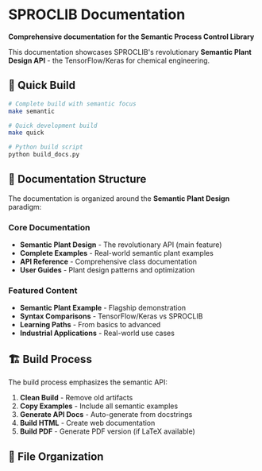 # SPROCLIB Documentation

**Comprehensive documentation for the Semantic Process Control Library**

This documentation showcases SPROCLIB's revolutionary **Semantic Plant Design API** - the TensorFlow/Keras for chemical engineering.

## 🚀 Quick Build

```bash
# Complete build with semantic focus
make semantic

# Quick development build  
make quick

# Python build script
python build_docs.py
```

## 📖 Documentation Structure

The documentation is organized around the **Semantic Plant Design** paradigm:

### **Core Documentation**
- **Semantic Plant Design** - The revolutionary API (main feature)
- **Complete Examples** - Real-world semantic plant examples
- **API Reference** - Comprehensive class documentation
- **User Guides** - Plant design patterns and optimization

### **Featured Content**
- **Semantic Plant Example** - Flagship demonstration
- **Syntax Comparisons** - TensorFlow/Keras vs SPROCLIB
- **Learning Paths** - From basics to advanced
- **Industrial Applications** - Real-world use cases

## 🏗️ Build Process

The build process emphasizes the semantic API:

1. **Clean Build** - Remove old artifacts
2. **Copy Examples** - Include all semantic examples
3. **Generate API Docs** - Auto-generate from docstrings
4. **Build HTML** - Create web documentation
5. **Build PDF** - Generate PDF version (if LaTeX available)

## 📁 File Organization

